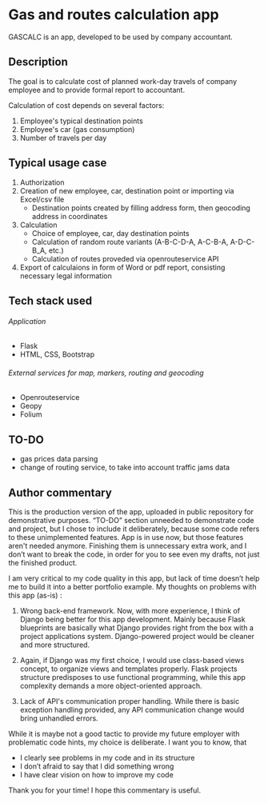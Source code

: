# Gas and routes calculation app

GASCALC is an app, developed to be used by company accountant.

## Description

The goal is to calculate cost of planned work-day travels of company employee and to provide formal report to accountant.

Calculation of cost depends on several factors:

1. Employee's typical destination points
2. Employee's car (gas consumption)
3. Number of travels per day

## Typical usage case

1. Authorization
2. Creation of new employee, car, destination point or importing via Excel/csv file
	- Destination points created by filling address form, then geocoding address in coordinates
3. Calculation
	- Choice of employee, car, day destination points
	- Calculation of random route variants (A-B-C-D-A, A-C-B-A, A-D-C-B_A, etc.)
	- Calculation of routes proveded via openrouteservice API
4. Export of calculaions in form of Word or pdf report, consisting necessary legal information

## Tech stack used

###### Application

- Flask
- HTML, CSS, Bootstrap

###### External services for map, markers, routing and geocoding

- Openrouteservice 
- Geopy
- Folium

## TO-DO

- gas prices data parsing
- change of routing service, to take into account traffic jams data

## Author commentary

This is the production version of the app, uploaded in public repository for demonstrative purposes.
“TO-DO” section unneeded to demonstrate code and project, but I chose to include it deliberately, because some code refers to these unimplemented features. App is in use now, but those features aren't needed anymore. Finishing them is unnecessary extra work, and I don’t want to break the code, in order for you to see even my drafts, not just the finished product.

I am very critical to my code quality in this app, but lack of time doesn’t help me to build it into a better portfolio example. My thoughts on problems with this app (as-is) :

1. Wrong back-end framework. Now, with more experience, I think of Django being better for this app development. Mainly because Flask blueprints are basically what Django provides right from the box with a project applications system. Django-powered project would be cleaner and more structured.

2. Again, if Django was my first choice, I would use class-based views concept, to organize views and templates properly. Flask projects structure predisposes to use functional programming, while this app complexity demands a more object-oriented approach.

3. Lack of API's communication proper handling. While there is basic exception handling provided, any API communication change would bring unhandled errors.

While it is maybe not a good tactic to provide my future employer with problematic code hints, my choice is deliberate. I want you to know, that

- I clearly see problems in my code and in its structure
- I don’t afraid to say that I did something wrong
- I have clear vision on how to improve my code

Thank you for your time! I hope this commentary is useful.